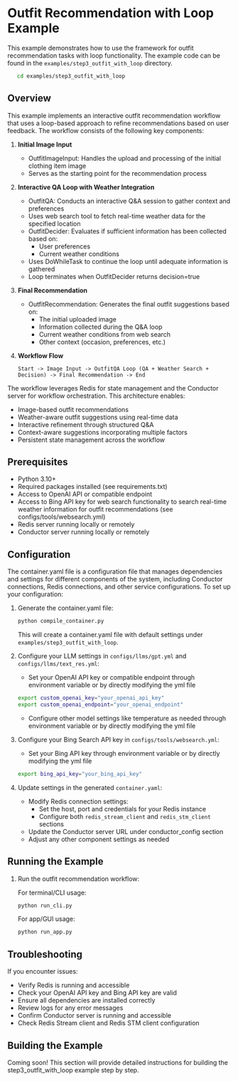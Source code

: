 # Outfit Recommendation with Loop Example

This example demonstrates how to use the framework for outfit recommendation tasks with loop functionality. The example code can be found in the `examples/step3_outfit_with_loop` directory.
```bash
   cd examples/step3_outfit_with_loop
```

## Overview

This example implements an interactive outfit recommendation workflow that uses a loop-based approach to refine recommendations based on user feedback. The workflow consists of the following key components:

1. **Initial Image Input**
   - OutfitImageInput: Handles the upload and processing of the initial clothing item image
   - Serves as the starting point for the recommendation process

2. **Interactive QA Loop with Weather Integration**
   - OutfitQA: Conducts an interactive Q&A session to gather context and preferences
   - Uses web search tool to fetch real-time weather data for the specified location
   - OutfitDecider: Evaluates if sufficient information has been collected based on:
     - User preferences
     - Current weather conditions
   - Uses DoWhileTask to continue the loop until adequate information is gathered
   - Loop terminates when OutfitDecider returns decision=true

3. **Final Recommendation**
   - OutfitRecommendation: Generates the final outfit suggestions based on:
     - The initial uploaded image
     - Information collected during the Q&A loop
     - Current weather conditions from web search
     - Other context (occasion, preferences, etc.)

4. **Workflow Flow**
   ```
   Start -> Image Input -> OutfitQA Loop (QA + Weather Search + Decision) -> Final Recommendation -> End
   ```

The workflow leverages Redis for state management and the Conductor server for workflow orchestration. This architecture enables:
- Image-based outfit recommendations
- Weather-aware outfit suggestions using real-time data
- Interactive refinement through structured Q&A
- Context-aware suggestions incorporating multiple factors
- Persistent state management across the workflow


## Prerequisites

- Python 3.10+
- Required packages installed (see requirements.txt)
- Access to OpenAI API or compatible endpoint
- Access to Bing API key for web search functionality to search real-time weather information for outfit recommendations (see configs/tools/websearch.yml)
- Redis server running locally or remotely
- Conductor server running locally or remotely

## Configuration

The container.yaml file is a configuration file that manages dependencies and settings for different components of the system, including Conductor connections, Redis connections, and other service configurations. To set up your configuration:

1. Generate the container.yaml file:
   ```bash
   python compile_container.py
   ```
   This will create a container.yaml file with default settings under `examples/step3_outfit_with_loop`.

2. Configure your LLM settings in `configs/llms/gpt.yml` and `configs/llms/text_res.yml`:
   - Set your OpenAI API key or compatible endpoint through environment variable or by directly modifying the yml file
   ```bash
   export custom_openai_key="your_openai_api_key"
   export custom_openai_endpoint="your_openai_endpoint"
   ```
   - Configure other model settings like temperature as needed through environment variable or by directly modifying the yml file

3. Configure your Bing Search API key in `configs/tools/websearch.yml`:
   - Set your Bing API key through environment variable or by directly modifying the yml file
   ```bash
   export bing_api_key="your_bing_api_key"
   ```

4. Update settings in the generated `container.yaml`:
   - Modify Redis connection settings:
     - Set the host, port and credentials for your Redis instance
     - Configure both `redis_stream_client` and `redis_stm_client` sections
   - Update the Conductor server URL under conductor_config section
   - Adjust any other component settings as needed

## Running the Example

1. Run the outfit recommendation workflow:

   For terminal/CLI usage:
   ```bash
   python run_cli.py
   ```

   For app/GUI usage:
   ```bash
   python run_app.py
   ```


## Troubleshooting

If you encounter issues:
- Verify Redis is running and accessible
- Check your OpenAI API key and Bing API key are valid
- Ensure all dependencies are installed correctly
- Review logs for any error messages
- Confirm Conductor server is running and accessible
- Check Redis Stream client and Redis STM client configuration

## Building the Example

Coming soon! This section will provide detailed instructions for building the step3_outfit_with_loop example step by step.
